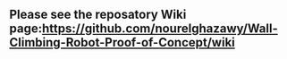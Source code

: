 ## Please see the reposatory Wiki page:https://github.com/nourelghazawy/Wall-Climbing-Robot-Proof-of-Concept/wiki
